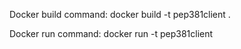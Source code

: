 Docker build command:
docker build -t pep381client .

Docker run command:
docker run -t pep381client
